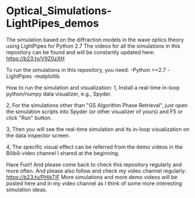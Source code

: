 # Optical_Simulations-LightPipes_demos
The simulation based on the diffraction models in the wave optics theory using LightPipes for Python 2.7
The videos for all the simulations in this repository can be found and will be constantly updated here: https://b23.tv/V9Z0zXH

To run the simulations in this repository, you need:
-Python >=2.7
-LightPipes
-matplotlib

How to run the simulation and visualization:
1, Install a real-time in-loop python/numpy data visualizer, e.g., Spyder.

2, For the simulations other than "GS Algorithm Phase Retrieval", just open the simulation scripts into Spyder (or other visualizer of yours) and F5 or click "Run" button.

3, Then you will see the real-time simulation and its in-loop visualization on the data inspector screen.

4, The specific visual effect can be referred from the demo videos in the Bilibili video channel I shared at the beginning.


Have Fun!! And please come back to check this repository regularly and more often. And please also follow and check my video channel regularly: https://b23.tv/PHikTIF
More simulations and more demo videos will be posted here and in my video channel as I think of some more interesting simulation ideas.
